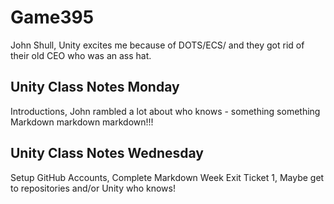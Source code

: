 # Game395

John Shull, Unity excites me because of DOTS/ECS/ and they got rid of their old CEO who was an ass hat.

## Unity Class Notes Monday

Introductions, John rambled a lot about who knows - something something Markdown markdown markdown!!!

## Unity Class Notes Wednesday

Setup GitHub Accounts, Complete Markdown Week Exit Ticket 1, Maybe get to repositories and/or Unity who knows!
